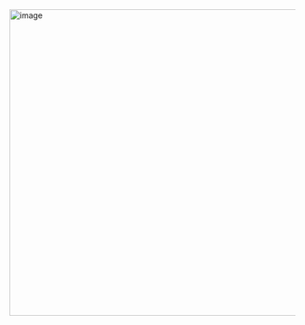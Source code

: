 <img width="611" height="540" alt="image" src="https://github.com/user-attachments/assets/73c3216a-f0bc-4d52-83d2-900064e7286b" />
